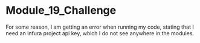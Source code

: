 # Module_19_Challenge

For some reason, I am getting an error when running my code, stating that I need an infura project api key, which I do not see anywhere in the modules. 
